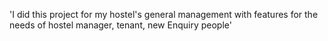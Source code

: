 'I did this project for my hostel's general management with features for the needs of hostel manager, tenant, new Enquiry people'
